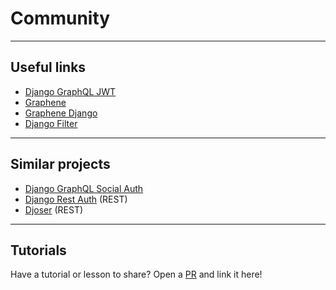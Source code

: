 # Community

---

## Useful links

- [Django GraphQL JWT](https://github.com/flavors/django-graphql-jwt/)
- [Graphene](https://github.com/graphql-python/graphene)
- [Graphene Django](https://github.com/graphql-python/graphene-django/)
- [Django Filter](https://github.com/carltongibson/django-filter)

---

## Similar projects

- [Django GraphQL Social Auth](https://github.com/flavors/django-graphql-social-auth)
- [Django Rest Auth](https://github.com/Tivix/django-rest-auth) (REST)
- [Djoser](https://github.com/sunscrapers/djoser) (REST)

---

## Tutorials

Have a tutorial or lesson to share? Open a [PR](https://github.com/nrbnlulu/strawberry-django-auth) and link it here!
